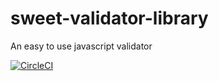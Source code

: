 # sweet-validator-library
An easy to use javascript validator

[![CircleCI](https://circleci.com/gh/jideajayi11/sweet-validator-library.svg?style=svg)](https://circleci.com/gh/jideajayi11/sweet-validator-library)